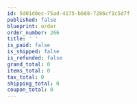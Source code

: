 ```yaml
---
id: 5d01d0ec-75ad-4175-b688-7286cf1c5d7f
published: false
blueprint: order
order_number: 266
title: ' '
is_paid: false
is_shipped: false
is_refunded: false
grand_total: 0
items_total: 0
tax_total: 0
shipping_total: 0
coupon_total: 0
---
```

